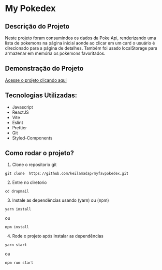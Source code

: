 # My Pokedex

## Descrição do Projeto <span id="descricao" />

<p>
Neste projeto foram consumindos os dados da Poke Api, renderizando uma lista de pokemons na página inicial aonde ao clicar em um card o usuário é direcionado para a página de detalhes. Também foi usado localStorage para armazenar em memória os pokemons favoritados. 
</p>

## Demonstração do Projeto <span id="demonstracao"/>

<a id="demonstracao" rel="nofollow noreferrer noopener" href="https://keilamadap.github.io/myfavpokedex/"  target="_blank"> Acesse o projeto clicando aqui </a>


## Tecnologias Utilizadas: <span id="tecnologias" />

- Javascript
- ReactJS
- Vite
- Eslint
- Prettier
- Git
- Styled-Components

## Como rodar o projeto? <span id="comousar" />

1. Clone o repositorio git

```shell
git clone  https://github.com/keilamadap/myfavpokedex.git
```

2. Entre no diretorio

```shell
cd dropmail
```

3. Instale as dependências usando (yarn) ou (npm)

```shell
yarn install
```

ou

```shell
npm install
```

4. Rode o projeto após instalar as dependências

```shell
yarn start
```

ou

```shell
npm run start
```
